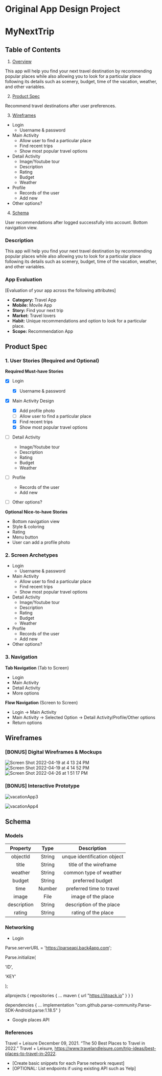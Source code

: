 Original App Design Project 
===

# MyNextTrip

## Table of Contents
1. [Overview](#Overview)

This app will help you find your next travel destination by recommending popular places while also allowing you to look for a particular place following its details such as scenery, budget, time of the vacation, weather, and other variables.


2. [Product Spec](#Product-Spec)

Recommend travel destinations after user preferences.


3. [Wireframes](#Wireframes)
* Login
   * Username & password
* Main Activity
   * Allow user to find a particular place
   * Find recent trips
   * Show most popular travel options
* Detail Activity
   * Image/Youtube tour
   * Description
   * Rating
   * Budget
   * Weather
* Profile
   * Records of the user
   * Add new
* Other options?


4. [Schema](#Schema)

User recommendations after logged successfully into account. Bottom navigation view.

### Description
This app will help you find your next travel destination by recommending popular places while also allowing you to look for a particular place following its details such as scenery, budget, time of the vacation, weather, and other variables.


### App Evaluation
[Evaluation of your app across the following attributes]
- **Category:** Travel App
- **Mobile:** Movile App
- **Story:** Find your next trip
- **Market:** Travel lovers
- **Habit:** Unique recommendations and option to look for a particular place.
- **Scope:** Recommendation App

## Product Spec

### 1. User Stories (Required and Optional)

**Required Must-have Stories**

- [x] Login
   - [x] Username & password
- [x] Main Activity Design
   - [x] Add profile photo
   - [ ] Allow user to find a particular place
   - [x] Find recent trips
   - [x] Show most popular travel options
- [ ] Detail Activity
   * Image/Youtube tour
   * Description
   * Rating
   * Budget
   * Weather
- [ ] Profile
   * Records of the user
   * Add new
- [ ] Other options?


**Optional Nice-to-have Stories**

* Bottom navigation view
* Style & coloring
* Rating
* Menu button
* User can add a profile photo

### 2. Screen Archetypes

* Login
   * Username & password
* Main Activity
   * Allow user to find a particular place
   * Find recent trips
   * Show most popular travel options
* Detail Activity
   * Image/Youtube tour
   * Description
   * Rating
   * Budget
   * Weather
* Profile
   * Records of the user
   * Add new
* Other options?

### 3. Navigation

**Tab Navigation** (Tab to Screen)

* Login
* Main Activity
* Detail Activity
* More options

**Flow Navigation** (Screen to Screen)

* Login -> Main Activity
* Main Activity -> Selected Option -> Detail Activity/Profile/Other options
* Return options

## Wireframes

### [BONUS] Digital Wireframes & Mockups

![Screen Shot 2022-04-19 at 4 13 24 PM](https://user-images.githubusercontent.com/92124196/164111553-bdcec883-7249-466e-9419-6b36cfe196a6.jpg)
![Screen Shot 2022-04-19 at 4 14 52 PM](https://user-images.githubusercontent.com/92124196/164111568-4b926051-c195-44b1-ac51-4f8a0c0df16e.jpg)
![Screen Shot 2022-04-26 at 1 51 17 PM](https://user-images.githubusercontent.com/92124196/165381169-142cfe50-977b-4a6b-b1d5-59b6cd01deab.jpg)


### [BONUS] Interactive Prototype


![vacationApp3](https://user-images.githubusercontent.com/92124196/164111584-de4b679b-5bbe-4ca8-afc1-3aa457939841.gif)

![vacationApp4](https://user-images.githubusercontent.com/92124196/165381219-e657973c-88a3-4cf6-8aa8-74af6ef352e1.gif)



## Schema 

### Models

| Property| Type | Description|
| :---: | :---: | :---: |
| objectId | String | unque identification object |
| title | String | title of the wireframe |
| weather | String | common type of weather |
| budget | String | preferred budget | 
| time | Number | preferred time to travel |
| image | File | image of the place |
| description | String | description of the place |
| rating | String | rating of the place|



### Networking
* Login 
  
Parse.serverURL = 'https://parseapi.back4app.com'; 
  
Parse.initialize(
  
  'ID', 
  
  'KEY' 
  
);

allprojects {
  repositories {
    ...
    maven { url "https://jitpack.io" }
  }
}
  
dependencies {
    ...
    implementation "com.github.parse-community.Parse-SDK-Android:parse:1.18.5"
}

* Google places API

### References
Travel + Leisure  December 09, 2021. “The 50 Best Places to Travel in 2022.” Travel + Leisure, https://www.travelandleisure.com/trip-ideas/best-places-to-travel-in-2022. 



- [Create basic snippets for each Parse network request]
- [OPTIONAL: List endpoints if using existing API such as Yelp]
